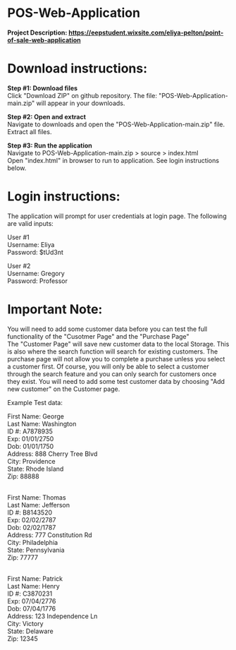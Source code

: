 # POS-Web-Application

**Project Description: https://eepstudent.wixsite.com/eliya-pelton/point-of-sale-web-application**


# Download instructions:
**Step #1: Download files**<br />
Click "Download ZIP" on github repository. The file: "POS-Web-Application-main.zip" will appear in your downloads.

**Step #2: Open and extract**<br />
Navigate to downloads and open the "POS-Web-Application-main.zip" file. Extract all files.

**Step #3: Run the application**<br />
Navigate to POS-Web-Application-main.zip > source > index.html<br />
Open "index.html" in browser to run to application. See login instructions below.


# Login instructions:
The application will prompt for user credentials at login page. The following are valid inputs:

User #1<br />
Username: Eliya<br />
Password: $tUd3nt

User #2<br />
Username: Gregory<br />
Password: Professor

# Important Note:
You will need to add some customer data before you can test the full functionality of the "Cusotmer Page" and the "Purchase Page"<br />
The "Customer Page" will save new customer data to the local Storage. This is also where the search function will search for existing customers. The purchase page will not allow you to complete a purchase unless you select a customer first. Of course, you will only be able to select a customer through the search feature and you can only search for customers once they exist. You will need to add some test customer data by choosing "Add new customer" on the Customer page.<br />

Example Test data:

First Name: George<br />
Last Name: Washington<br />
ID #: A7878935<br />
Exp: 01/01/2750<br />
Dob: 01/01/1750<br />
Address: 888 Cherry Tree Blvd<br />
City: Providence<br />
State: Rhode Island<br />
Zip: 88888<br /><br />

First Name: Thomas<br />
Last Name: Jefferson<br />
ID #: B8143520<br />
Exp: 02/02/2787<br />
Dob: 02/02/1787<br />
Address: 777 Constitution Rd<br />
City: Philadelphia<br />
State: Pennsylvania<br />
Zip: 77777<br /><br />

First Name: Patrick<br />
Last Name: Henry<br />
ID #: C3870231<br />
Exp: 07/04/2776<br />
Dob: 07/04/1776<br />
Address: 123 Independence Ln<br />
City: Victory<br />
State: Delaware<br />
Zip: 12345
